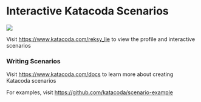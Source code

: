 # Interactive Katacoda Scenarios

[![](http://shields.katacoda.com/katacoda/reksy_lie/count.svg)](https://www.katacoda.com/reksy_lie "Get your profile on Katacoda.com")

Visit https://www.katacoda.com/reksy_lie to view the profile and interactive scenarios

### Writing Scenarios
Visit https://www.katacoda.com/docs to learn more about creating Katacoda scenarios

For examples, visit https://github.com/katacoda/scenario-example
